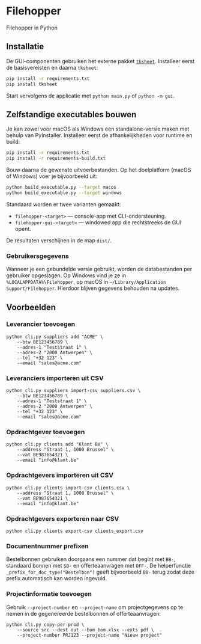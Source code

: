 # Filehopper
Filehopper in Python

## Installatie

De GUI-componenten gebruiken het externe pakket [`tksheet`](https://github.com/ragardner/tksheet).
Installeer eerst de basisvereisten en daarna `tksheet`:

```bash
pip install -r requirements.txt
pip install tksheet
```

Start vervolgens de applicatie met `python main.py` of `python -m gui`.

## Zelfstandige executables bouwen

Je kan zowel voor macOS als Windows een standalone-versie maken met behulp van
PyInstaller. Installeer eerst de afhankelijkheden voor runtime en build:

```bash
pip install -r requirements.txt
pip install -r requirements-build.txt
```

Bouw daarna de gewenste uitvoerbestanden. Op het doelplatform (macOS of
Windows) voer je bijvoorbeeld uit:

```bash
python build_executable.py --target macos
python build_executable.py --target windows
```

Standaard worden er twee varianten gemaakt:

* `filehopper-<target>` — console-app met CLI-ondersteuning.
* `filehopper-gui-<target>` — windowed app die rechtstreeks de GUI opent.

De resultaten verschijnen in de map `dist/`.

### Gebruikersgegevens

Wanneer je een gebundelde versie gebruikt, worden de databestanden per gebruiker
opgeslagen. Op Windows vind je ze in `%LOCALAPPDATA%\Filehopper`, op macOS in
`~/Library/Application Support/Filehopper`. Hierdoor blijven gegevens behouden
na updates.

## Voorbeelden

### Leverancier toevoegen

```
python cli.py suppliers add "ACME" \
    --btw BE123456789 \
    --adres-1 "Teststraat 1" \
    --adres-2 "2000 Antwerpen" \
    --tel "+32 123" \
    --email "sales@acme.com"
```

### Leveranciers importeren uit CSV

```
python cli.py suppliers import-csv suppliers.csv \
    --btw BE123456789 \
    --adres-1 "Teststraat 1" \
    --adres-2 "2000 Antwerpen" \
    --tel "+32 123" \
    --email "sales@acme.com"
```

### Opdrachtgever toevoegen

```
python cli.py clients add "Klant BV" \
    --address "Straat 1, 1000 Brussel" \
    --vat BE987654321 \
    --email "info@klant.be"
```

### Opdrachtgevers importeren uit CSV

```
python cli.py clients import-csv clients.csv \
    --address "Straat 1, 1000 Brussel" \
    --vat BE987654321 \
    --email "info@klant.be"
```

### Opdrachtgevers exporteren naar CSV

```
python cli.py clients export-csv clients_export.csv
```

### Documentnummer prefixen

Bestelbonnen gebruiken doorgaans een nummer dat begint met `BB-`,
standaard bonnen met `SB-` en offerteaanvragen met `OFF-`. De helperfunctie
`_prefix_for_doc_type("Bestelbon")` geeft bijvoorbeeld `BB-` terug zodat deze
prefix automatisch kan worden ingevuld.

### Projectinformatie toevoegen

Gebruik `--project-number` en `--project-name` om projectgegevens op te nemen
in de gegenereerde bestelbonnen of offerteaanvragen:

```
python cli.py copy-per-prod \
    --source src --dest out --bom bom.xlsx --exts pdf \
    --project-number PRJ123 --project-name "Nieuw project"
```

